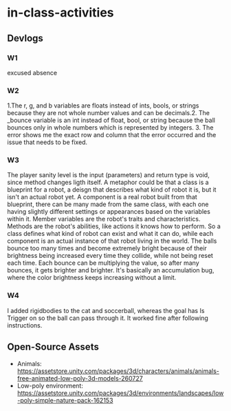 # in-class-activities
## Devlogs
### W1
excused absence

### W2
1.The r, g, and b variables are floats instead of ints, bools, or strings because they are not whole number values and can be decimals.2. The _bounce variable is an int instead of float, bool, or string because the ball bounces only in whole numbers which is represented by integers. 3. The error shows me the exact row and column that the error occurred and the issue that needs to be fixed.

### W3 
The player sanity level is the input (parameters) and return type is void, since method changes ligth itself. A metaphor could be that a class is a blueprint for a robot, a deisgn that describes what kind of robot it is, but it isn't an actual robot yet. A component is a real robot built from that blueprint, there can be many made from the same class, with each one having slightly different settings or appearances based on the variables within it. Member variables are the robot's traits and characteristics. Methods are the robot's abilities, like actions it knows how to perform. So a class defines what kind of robot can exist and what it can do, while each component is an actual instance of that robot living in the world.
The balls bounce too many times and become extremely bright because of their brightness being increased every time they collide, while not being reset each time. Each bounce can be multiplying the value, so after many bounces, it gets brighter and brighter. It's basically an accumulation bug, where the color brightness keeps increasing without a limit.

### W4
I added rigidbodies to the cat and soccerball, whereas the goal has Is Trigger on so the ball can pass through it.
It worked fine after following instructions.

## Open-Source Assets
- Animals: https://assetstore.unity.com/packages/3d/characters/animals/animals-free-animated-low-poly-3d-models-260727 
- Low-poly environment: https://assetstore.unity.com/packages/3d/environments/landscapes/low-poly-simple-nature-pack-162153 